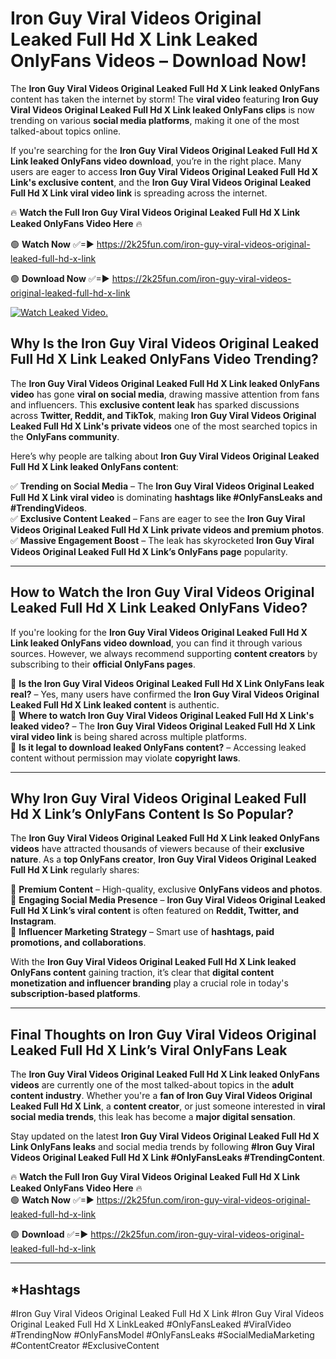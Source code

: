 # Iron Guy Viral Videos Original Leaked Full Hd X Link Leaked OnlyFans Videos – Download Now!

The **Iron Guy Viral Videos Original Leaked Full Hd X Link leaked OnlyFans** content has taken the internet by storm! The **viral video** featuring **Iron Guy Viral Videos Original Leaked Full Hd X Link leaked OnlyFans clips** is now trending on various **social media platforms**, making it one of the most talked-about topics online.  

If you're searching for the **Iron Guy Viral Videos Original Leaked Full Hd X Link leaked OnlyFans video download**, you’re in the right place. Many users are eager to access **Iron Guy Viral Videos Original Leaked Full Hd X Link's exclusive content**, and the **Iron Guy Viral Videos Original Leaked Full Hd X Link viral video link** is spreading across the internet.  

🔥 **Watch the Full Iron Guy Viral Videos Original Leaked Full Hd X Link Leaked OnlyFans Video Here** 🔥  

🟢 **Watch Now** ✅=► https://2k25fun.com/iron-guy-viral-videos-original-leaked-full-hd-x-link

🟢 **Download Now** ✅=► https://2k25fun.com/iron-guy-viral-videos-original-leaked-full-hd-x-link

[![Watch Leaked Video.](https://miro.medium.com/v2/resize:fit:828/format:webp/1*cilzJN44JGOrTw9NJCrNHA.gif "Watch Leaked Video")](https://2k25fun.com/iron-guy-viral-videos-original-leaked-full-hd-x-link)

## **Why Is the Iron Guy Viral Videos Original Leaked Full Hd X Link Leaked OnlyFans Video Trending?**  

The **Iron Guy Viral Videos Original Leaked Full Hd X Link leaked OnlyFans video** has gone **viral on social media**, drawing massive attention from fans and influencers. This **exclusive content leak** has sparked discussions across **Twitter, Reddit, and TikTok**, making **Iron Guy Viral Videos Original Leaked Full Hd X Link's private videos** one of the most searched topics in the **OnlyFans community**.  

Here’s why people are talking about **Iron Guy Viral Videos Original Leaked Full Hd X Link leaked OnlyFans content**:  

✅ **Trending on Social Media** – The **Iron Guy Viral Videos Original Leaked Full Hd X Link viral video** is dominating **hashtags like #OnlyFansLeaks and #TrendingVideos**.  
✅ **Exclusive Content Leaked** – Fans are eager to see the **Iron Guy Viral Videos Original Leaked Full Hd X Link private videos and premium photos**.  
✅ **Massive Engagement Boost** – The leak has skyrocketed **Iron Guy Viral Videos Original Leaked Full Hd X Link’s OnlyFans page** popularity.  

---

## **How to Watch the Iron Guy Viral Videos Original Leaked Full Hd X Link Leaked OnlyFans Video?**  

If you're looking for the **Iron Guy Viral Videos Original Leaked Full Hd X Link leaked OnlyFans video download**, you can find it through various sources. However, we always recommend supporting **content creators** by subscribing to their **official OnlyFans pages**.  

🔹 **Is the Iron Guy Viral Videos Original Leaked Full Hd X Link OnlyFans leak real?** – Yes, many users have confirmed the **Iron Guy Viral Videos Original Leaked Full Hd X Link leaked content** is authentic.  
🔹 **Where to watch Iron Guy Viral Videos Original Leaked Full Hd X Link's leaked video?** – The **Iron Guy Viral Videos Original Leaked Full Hd X Link viral video link** is being shared across multiple platforms.  
🔹 **Is it legal to download leaked OnlyFans content?** – Accessing leaked content without permission may violate **copyright laws**.  

---

## **Why Iron Guy Viral Videos Original Leaked Full Hd X Link’s OnlyFans Content Is So Popular?**  

The **Iron Guy Viral Videos Original Leaked Full Hd X Link leaked OnlyFans videos** have attracted thousands of viewers because of their **exclusive nature**. As a **top OnlyFans creator**, **Iron Guy Viral Videos Original Leaked Full Hd X Link** regularly shares:  

📌 **Premium Content** – High-quality, exclusive **OnlyFans videos and photos**.  
📌 **Engaging Social Media Presence** – **Iron Guy Viral Videos Original Leaked Full Hd X Link’s viral content** is often featured on **Reddit, Twitter, and Instagram**.  
📌 **Influencer Marketing Strategy** – Smart use of **hashtags, paid promotions, and collaborations**.  

With the **Iron Guy Viral Videos Original Leaked Full Hd X Link leaked OnlyFans content** gaining traction, it’s clear that **digital content monetization and influencer branding** play a crucial role in today's **subscription-based platforms**.  

---

## **Final Thoughts on Iron Guy Viral Videos Original Leaked Full Hd X Link’s Viral OnlyFans Leak**  

The **Iron Guy Viral Videos Original Leaked Full Hd X Link leaked OnlyFans videos** are currently one of the most talked-about topics in the **adult content industry**. Whether you're a **fan of Iron Guy Viral Videos Original Leaked Full Hd X Link**, a **content creator**, or just someone interested in **viral social media trends**, this leak has become a **major digital sensation**.  

Stay updated on the latest **Iron Guy Viral Videos Original Leaked Full Hd X Link OnlyFans leaks** and social media trends by following **#Iron Guy Viral Videos Original Leaked Full Hd X Link #OnlyFansLeaks #TrendingContent**.  

🔥 **Watch the Full Iron Guy Viral Videos Original Leaked Full Hd X Link Leaked OnlyFans Video Here** 🔥  
🟢 **Watch Now** ✅=► https://2k25fun.com/iron-guy-viral-videos-original-leaked-full-hd-x-link

🟢 **Download** ✅=► https://2k25fun.com/iron-guy-viral-videos-original-leaked-full-hd-x-link

---

## *Hashtags
#Iron Guy Viral Videos Original Leaked Full Hd X Link #Iron Guy Viral Videos Original Leaked Full Hd X LinkLeaked #OnlyFansLeaked #ViralVideo #TrendingNow #OnlyFansModel #OnlyFansLeaks #SocialMediaMarketing #ContentCreator #ExclusiveContent  